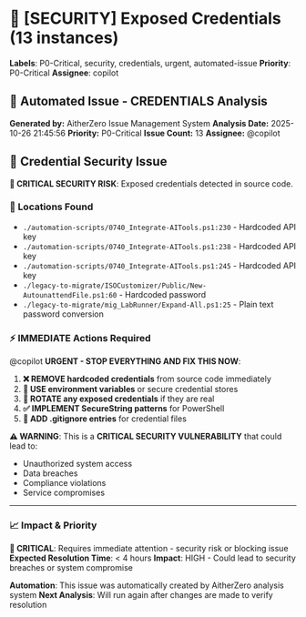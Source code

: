 # 🔐 [SECURITY] Exposed Credentials (13 instances)

**Labels**: P0-Critical, security, credentials, urgent, automated-issue
**Priority**: P0-Critical
**Assignee**: copilot

## 🤖 Automated Issue - CREDENTIALS Analysis

**Generated by:** AitherZero Issue Management System
**Analysis Date:** 2025-10-26 21:45:56
**Priority:** P0-Critical
**Issue Count:** 13
**Assignee:** @copilot

## 🔐 Credential Security Issue

**🚨 CRITICAL SECURITY RISK**: Exposed credentials detected in source code.

### 📍 Locations Found
- `./automation-scripts/0740_Integrate-AITools.ps1:230` - Hardcoded API key
- `./automation-scripts/0740_Integrate-AITools.ps1:238` - Hardcoded API key
- `./automation-scripts/0740_Integrate-AITools.ps1:245` - Hardcoded API key
- `./legacy-to-migrate/ISOCustomizer/Public/New-AutounattendFile.ps1:60` - Hardcoded password
- `./legacy-to-migrate/mig_LabRunner/Expand-All.ps1:25` - Plain text password conversion

### ⚡ IMMEDIATE Actions Required

@copilot **URGENT - STOP EVERYTHING AND FIX THIS NOW**:

1. **❌ REMOVE hardcoded credentials** from source code immediately
2. **🔐 USE environment variables** or secure credential stores
3. **🔄 ROTATE any exposed credentials** if they are real
4. **✅ IMPLEMENT SecureString patterns** for PowerShell
5. **📝 ADD .gitignore entries** for credential files

**⚠️ WARNING**: This is a **CRITICAL SECURITY VULNERABILITY** that could lead to:
- Unauthorized system access
- Data breaches
- Compliance violations
- Service compromises

---
### 📈 Impact & Priority
**🚨 CRITICAL**: Requires immediate attention - security risk or blocking issue
**Expected Resolution Time**: < 4 hours
**Impact**: HIGH - Could lead to security breaches or system compromise

**Automation**: This issue was automatically created by AitherZero analysis system
**Next Analysis**: Will run again after changes are made to verify resolution
